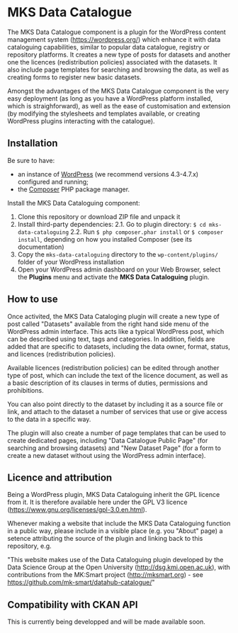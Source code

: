 # MKS Data Catalogue

The MKS Data Catalogue component is a plugin for the WordPress content management system (https://wordpress.org/) which enhance it with data cataloguing capabilities, similar to popular data catalogue, registry or repository platforms. It creates a new type of posts for datasets and another one the licences (redistribution policies) associated with the datasets. It also include page templates for searching and browsing the data, as well as creating forms to register new basic datasets. 

Amongst the advantages of the MKS Data Catalogue component is the very easy deployment (as long as you have a WordPress platform installed, which is straighforward), as well as the ease of customisation and extension (by modifying the stylesheets and templates available, or creating WordPress plugins interacting with the catalogue).

## Installation 

Be sure to have:

- an instance of [WordPress](https://wordpress.org/download/release-archive/) (we recommend versions 4.3-4.7.x) configured and running;
- the [Composer](https://getcomposer.org/) PHP package manager.

Install the MKS Data Cataloguing component:

1. Clone this repository or download ZIP file and unpack it
2. Install third-party dependencies: 
2.1. Go to plugin directory: `$ cd mks-data-cataloguing`
2.2. Run `$ php composer.phar install` or `$ composer install`, depending on how you installed Composer (see its documentation)
3. Copy the `mks-data-cataloguing` directory to the `wp-content/plugins/` folder of your WordPress installation
4. Open your WordPress admin dashboard on your Web Browser, select the __Plugins__ menu and activate the __MKS Data Cataloguing__ plugin.

## How to use

Once activited, the MKS Data Cataloging plugin will create a new type of post called "Datasets" available from the right hand side menu of the WordPress admin interface. This acts like a typical WordPress post, which can be described using text, tags and categories. In addition, fields are added that are specific to datasets, including the data owner, format, status, and licences (redistribution policies).

Available licences (redistribution policies) can be edited through another type of post, which can include the text of the licence document, as well as a basic description of its clauses in terms of duties, permissions and prohibitions. 

You can also point directly to the dataset by including it as a source file or link, and attach to the dataset a number of services that use or give access to the data in a specific way.

The plugin will also create a number of page templates that can be used to create dedicated pages, including "Data Catalogue Public Page" (for searching and browsing datasets) and "New Dataset Page" (for a form to create a new dataset without using the WordPress admin interface).

## Licence and attribution

Being a WordPress plugin, MKS Data Cataloguing inherit the GPL licence from it. It is therefore available here under the GPL V3 licence (https://www.gnu.org/licenses/gpl-3.0.en.html). 

Whenever making a website that include the MKS Data Cataloguing function in a public way, please include in a visible place (e.g. you "About" page) a setence attributing the source of the plugin and linking back to this repository, e.g.

"This website makes use of the Data Cataloguing plugin developed by the Data Science Group at the Open University (http://dsg.kmi.open.ac.uk), with contributions from the MK:Smart project (http://mksmart.org) - see https://github.com/mk-smart/datahub-catalogue/"

## Compatibility with CKAN API

This is currently being developped and will be made available soon.
